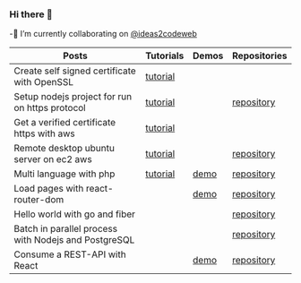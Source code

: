 ### Hi there 👋

-🌱 I’m currently collaborating on [@ideas2codeweb](https://github.com/ideas2codeweb)


| Posts | Tutorials | Demos | Repositories
|--|--|--|--|
| Create self signed certificate with OpenSSL |  [tutorial](https://www.ideas2code.io/create-self-signed-certificate-openssl.html)|
|Setup nodejs project for run on https protocol|[tutorial](https://www.ideas2code.io/setup-node-https-certificate.html)||[repository](https://github.com/ideas2codeweb/nodejs-expressjs-with-https)
|Get a verified certificate https with aws|[tutorial](https://www.ideas2code.io/https-website-verifed-with-aws.html)
|Remote desktop ubuntu server on ec2 aws|[tutorial](https://www.ideas2code.io/remote-desktop-ubuntu-server-on-ec2-aws.html)||[repository](https://gist.github.com/irenteria0617/a0ec6a44b24af0bc9451b11db73d0e40)
|Multi language with php|[tutorial](https://www.ideas2code.io/multi-language-with-php.html)|[demo](https://demos.ideas2code.io/Multi-language-with-PHP/)|[repository](https://github.com/ideas2codeweb/Multi-language-with-PHP)
|Load pages with react-router-dom||[demo](https://demos.ideas2code.io/load-pages-with-react-router-dom)|[repository](https://github.com/ideas2codeweb/Load-pages-with-react-router-dom)
|Hello world with go and fiber|||[repository](https://github.com/ideas2codeweb/Hello-world-with-go-and-fiber)
|Batch in parallel process with Nodejs and PostgreSQL|||[repository](https://github.com/ideas2codeweb/Batch-process-in-parallel-with-nodejs-and-PostgreSQL)
|Consume a REST-API with React||[demo](https://demos.ideas2code.io/Consume-a-rest-api-with-React/)|[repository](https://github.com/ideas2codeweb/Consume-a-rest-api-with-React)
